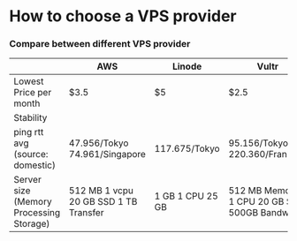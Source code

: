 # How to choose a VPS provider

###  Compare between different VPS provider

|                                         | AWS                                    | Linode              | Vultr                                         |
|-----------------------------------------|----------------------------------------|---------------------|-----------------------------------------------|
| Lowest Price per month                  | $3.5                                   | $5                  | $2.5                                          |
| Stability                               |                                        |                     |                                               |
| ping rtt avg (source: domestic)         | 47.956/Tokyo 74.961/Singapore          | 117.675/Tokyo       | 95.156/Tokyo 220.360/Frankfurt                |
| Server size (Memory Processing Storage) | 512 MB 1 vcpu  20 GB SSD 1 TB Transfer | 1 GB 1 CPU 25 GB    | 512 MB Memory 1 CPU 20 GB SSD 500GB Bandwidth |